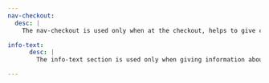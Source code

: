 ```yaml
---
nav-checkout:
  desc: |
    The nav-checkout is used only when at the checkout, helps to give customer navigate through the different checkout parts.

info-text:
      desc: |
        The info-text section is used only when giving information about the product or when talking about the company in a about me section.

---
```

